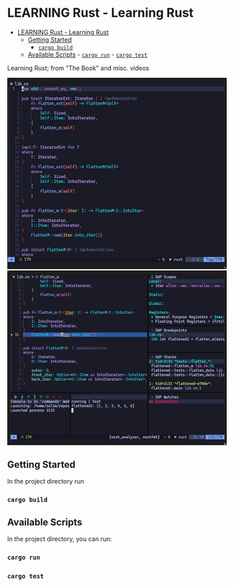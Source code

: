 # LEARNING Rust - Learning Rust

<!--toc:start-->

- [LEARNING Rust - Learning Rust](#learning-rust-learning-rust)
  - [Getting Started](#getting-started)
    - [`cargo build`](#cargo-build)
  - [Available Scripts](#available-scripts) - [`cargo run`](#cargo-run) - [`cargo test`](#cargo-test)
  <!--toc:end-->

Learning Rust; from "The Book" and misc. videos

![flatten-01 ](./flatten01.png)
![flatten-01 ](./flatten02_debug.png)

## Getting Started

In the project directory run

### `cargo build`

## Available Scripts

In the project directory, you can run:

### `cargo run`

### `cargo test`

